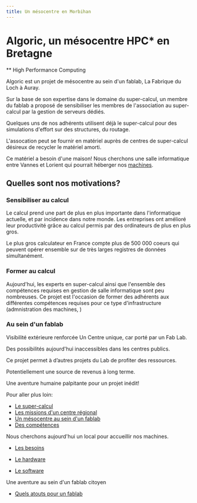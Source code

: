 ```yaml
---
title: Un mésocentre en Morbihan
---
```


# Algoric, un mésocentre HPC* en Bretagne
** High Performance Computing

Algoric est un projet de mésocentre au sein d'un fablab, La Fabrique du Loch à Auray.

Sur la base de son expertise dans le domaine du super-calcul, un membre du fablab
a proposé de sensibiliser les membres de l'association au super-calcul par la gestion
de serveurs dédiés.

Quelques uns de nos adhérents utilisent déjà le super-calcul pour des simulations d'effort
sur des structures, du routage.

L'assocation peut se fournir en matériel auprès de centres de super-calcul désireux
de recycler le matériel amorti.

Ce matériel a besoin d'une maison! Nous cherchons une salle informatique entre Vannes et Lorient
qui pourrait héberger nos [machines](hardware.md).

## Quelles sont nos motivations?

### Sensibiliser au calcul
Le calcul prend une part de plus en plus importante dans l'informatique actuelle,
et par incidence dans notre monde. Les entreprises ont amélioré leur productivité
grâce au calcul permis par des ordinateurs de plus en plus gros.

Le plus gros calculateur en France compte plus de 500 000 coeurs qui peuvent opérer
ensemble sur de très larges registres de données simultanément.

### Former au calcul
Aujourd'hui, les experts en super-calcul ainsi que l'ensemble des compétences requises
en gestion de salle informatique sont peu nombreuses. Ce projet est l'occasion
de former des adhérents aux différentes compétences requises pour ce type d'infrastructure
(admnistration des machines, )

### Au sein d'un fablab


Visibilité extérieure renforcée
Un Centre unique, car porté par un Fab Lab.

Des possibilités aujourd'hui inaccessibles dans les centres publics.

Ce projet permet à d’autres projets du Lab de profiter des ressources.

Potentiellement une source de revenus à long terme.

Une aventure humaine palpitante pour un projet inédit!


Pour aller plus loin:
- [Le super-calcul](definitions.md)
- [Les missions d'un centre régional](missions.md)
- [Un mésocentre au sein d'un fablab](etapes.md)
- [Des compétences](competences.md)

Nous cherchons aujourd'hui un local pour accueillir nos machines.
- [Les besoins](besoins.md)

- [Le hardware](hardware.md)
- [Le software](software.md)

Une aventure au sein d'un fablab citoyen
- [Quels atouts pour un fablab](atouts.md)
